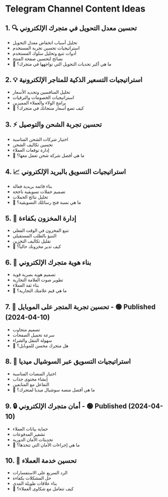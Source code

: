 # Telegram Channel Content Ideas

## 1. 🔍 تحسين معدل التحويل في متجرك الإلكتروني
- تحليل أسباب انخفاض معدل التحويل
- استراتيجيات تحسين تجربة المستخدم
- أدوات تتبع وتحليل سلوك المستخدم
- نصائح لتحسين صفحة المنتج
- 💭 ما هي أكبر تحديات التحويل التي تواجهها في متجرك؟

## 2. 💡 استراتيجيات التسعير الذكية للمتاجر الإلكترونية
- تحليل المنافسين وتحديد الأسعار
- استراتيجيات الخصومات والترقيات
- برامج الولاء والعملاء المميزين
- 💭 كيف تضع أسعار منتجاتك في متجرك؟

## 3. ⚡️ تحسين تجربة الشحن والتوصيل
- اختيار شركات الشحن المناسبة
- تحسين تكاليف الشحن
- إدارة توقعات العملاء
- 💭 ما هي أفضل شركة شحن تعمل معها؟

## 4. 📈 استراتيجيات التسويق بالبريد الإلكتروني
- بناء قائمة بريدية فعالة
- تصميم حملات تسويقية ناجحة
- تحليل نتائج الحملات
- 💭 ما هي نسبة فتح رسائلك التسويقية؟

## 5. 🔑 إدارة المخزون بكفاءة
- تتبع المخزون في الوقت الفعلي
- التنبؤ بالطلب المستقبلي
- تقليل تكاليف التخزين
- 💭 كيف تدير مخزونك حالياً؟

## 6. 💪 بناء هوية متجرك الإلكتروني
- تصميم هوية بصرية قوية
- تطوير صوت العلامة التجارية
- بناء ثقة العملاء
- 💭 ما هي قيم علامتك التجارية؟

## 7. 📱 تحسين تجربة المتجر على الموبايل - 🟢 Published (2024-04-10)
- تصميم متجاوب
- سرعة تحميل الصفحات
- سهولة التنقل والشراء
- 💭 هل متجرك محسن للموبايل؟

## 8. 🎯 استراتيجيات التسويق عبر السوشيال ميديا
- اختيار المنصات المناسبة
- إنشاء محتوى جذاب
- التفاعل مع المتابعين
- 💭 ما هي أفضل منصة سوشيال ميديا لمتجرك؟

## 9. 🔒 أمان متجرك الإلكتروني - 🟢 Published (2024-04-10)
- حماية بيانات العملاء
- تشفير المدفوعات
- تحديثات الأمان الدورية
- 💭 ما هي إجراءات الأمان التي تتخذها؟

## 10. 🌟 تحسين خدمة العملاء
- الرد السريع على الاستفسارات
- حل المشكلات بكفاءة
- بناء علاقات طويلة المدى
- 💭 كيف تتعامل مع شكاوى العملاء؟
